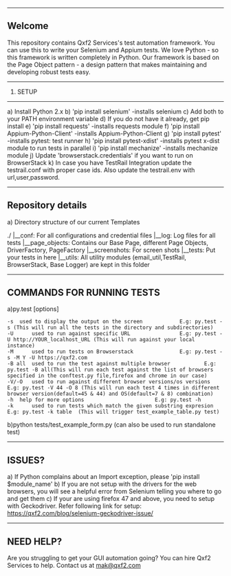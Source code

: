 --------
Welcome
--------
This repository contains Qxf2 Services's test automation framework. You can use this to write your Selenium and Appium tests. We love Python - so this framework is written completely in Python. Our framework is based on the Page Object pattern - a design pattern that makes maintaining and developing robust tests easy. 



---------
1. SETUP
---------
a) Install Python 2.x
b) 'pip install selenium' -installs selenium 
c) Add both to your PATH environment variable
d) If you do not have it already, get pip install
e) 'pip install requests' -installs requests module
f) 'pip install Appium-Python-Client' -installs Appium-Python-Client
g) 'pip install pytest' -installs pytest: test runner
h) 'pip install pytest-xdist' -installs pytest x-dist module to run tests in parallel
i) 'pip install mechanize' -installs mechanize module
j) Update 'browserstack.credentials' if you want to run on BrowserStack
k) In case you have TestRail Integration update the testrail.conf with proper case ids. Also update the testrail.env with url,user,password.

-------------------
Repository details
-------------------
a) Directory structure of our current Templates

   ./
	|__conf: For all configurations and credential files
	|__log: Log files for all tests
	|__page_objects: Contains our Base Page, different Page Objects, DriverFactory, PageFactory
	|__screenshots: For screen shots
	|__tests: Put your tests in here
	|__utils: All utility modules (email_util,TestRail, BrowserStack, Base Logger) are kept in this folder
	
---------------------------
COMMANDS FOR RUNNING TESTS
---------------------------

a)py.test [options]

	-s	used to display the output on the screen			E.g: py.test -s (This will run all the tests in the directory and subdirectories)
	-U  	used to run against specific URL				E.g: py.test -U http://YOUR_localhost_URL (This will run against your local instance)
	-M  	used to run tests on Browserstack				E.g: py.test -s -M Y -U https://qxf2.com	
	-B all	used to run the test against multiple browser 			E.g: py.test -B all(This will run each test against the list of browsers specified in the conftest.py file,firefox and chrome in our case)
	-V/-O	used to run against different browser versions/os versions	E.g: py.test -V 44 -O 8 (This will run each test 4 times in different browser version(default=45 & 44) and OS(default=7 & 8) combination)
	-h	help for more options 						E.g: py.test -h
	-k      used to run tests which match the given substring expresion 	E.g: py.test -k table  (This will trigger test_example_table.py test)
	
b)python tests/test_example_form.py (can also be used to run standalone test) 	
	
--------
ISSUES?
--------

a) If Python complains about an Import exception, please 'pip install $module_name'
b) If you are not setup with the drivers for the web browsers, you will see a helpful error from Selenium telling you where to go and get them
c) If your are using firefox 47 and above, you need to setup with Geckodriver. Refer following link for setup: https://qxf2.com/blog/selenium-geckodriver-issue/

-----------
NEED HELP?
-----------
Are you struggling to get your GUI automation going? You can hire Qxf2 Services to help. Contact us at mak@qxf2.com